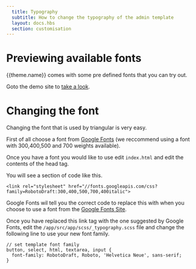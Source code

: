 ```yaml
---
  title: Typography
  subtitle: How to change the typography of the admin template
  layout: docs.hbs
  section: customisation
---
```


# Previewing available fonts

{{theme.name}} comes with some pre defined fonts that you can try out.

Goto the demo site to [take a look](http://triangular.oxygenna.com/#/ui/typography).

# Changing the font

Changing the font that is used by triangular is very easy.

First of all choose a font from [Google Fonts](http://www.google.com/fonts) (we reccommend using a font with 300,400,500 and 700 weights available).

Once you have a font you would like to use edit <code>index.html</code> and edit the contents of the head tag.

You will see a section of code like this.

    <link rel="stylesheet" href="//fonts.googleapis.com/css?family=RobotoDraft:300,400,500,700,400italic">

Google Fonts wil tell you the correct code to replace this with when you choose to use a font from the [Google Fonts Site](http://www.google.com/fonts).

Once you have replaced this link tag with the one suggested by Google Fonts, edit the <code>/app/src/app/scss/_typography.scss</code> file and change the following line to use your new font family.

    // set template font family
    button, select, html, textarea, input {
      font-family: RobotoDraft, Roboto, 'Helvetica Neue', sans-serif;
    }
